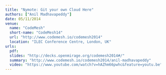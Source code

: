 ```yaml
---
title: "Nymote: Git your own Cloud Here"
authors: ["Anil Madhavapeddy"]
date: 05/11/2014
venue:
  name: "CodeMesh"
  short-name: "CodeMesh14"
  url: "http://www.codemesh.io/codemesh2014"
  location: "ILEC Conference Centre, London, UK"
urls:
  pdf:
  slides: "http://decks.openmirage.org/codemesh2014#/"
  summary: "http://www.codemesh.io/codemesh2014/anil-madhavapeddy"
  video: "https://www.youtube.com/watch?v=hAZhm66pwhc&feature=youtu.be"
---
```

